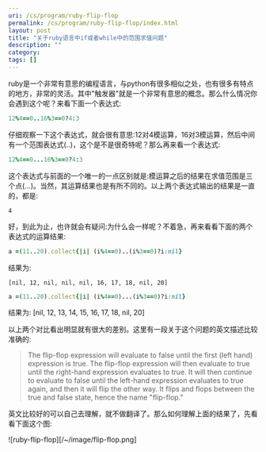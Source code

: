 ```yaml
---
uri: /cs/program/ruby-flip-flop
permalink: /cs/program/ruby-flip-flop/index.html
layout: post
title: "关于ruby语言中if或者while中的范围求值问题"
description: ""
category:
tags: []
---
```


ruby是一个非常有意思的编程语言，与python有很多相似之处，也有很多有特点的地方，非常的灵活。其中"触发器"就是一个非常有意思的概念。那么什么情况你会遇到这个呢？来看下面一个表达式:

```ruby
12%4==0..16%3==0?4:3
```

仔细观察一下这个表达式，就会很有意思:12对4模运算，16对3模运算，然后中间有一个范围表达式(..)，这个是不是很奇特呢？那么再来看一个表达式:

```ruby
12%4==0...16%3==0?4:3
```

这个表达式与前面的一个唯一的一点区别就是:模运算之后的结果在求值范围是三个点(...)。当然，其运算结果也是有所不同的。以上两个表达式输出的结果是一直的，都是:

    4


好，到此为止，也许就会有疑问:为什么会一样呢？不着急，再来看看下面的两个表达式的运算结果:

```ruby
a =(11..20).collect{|i| (i%4==0)..(i%3==0)?i:nil}
```

结果为:

    [nil, 12, nil, nil, nil, 16, 17, 18, nil, 20]

```ruby
a =(11..20).collect{|i| (i%4==0)...(i%3==0)?i:nil}
```

结果为:
    [nil, 12, 13, 14, 15, 16, 17, 18, nil, 20]

以上两个对比看出明显就有很大的差别。这里有一段关于这个问题的英文描述比较准确的:

>The flip-flop expression will evaluate to false until the first (left hand) expression is true. The flip-flop expression will then evaluate to true until the right-hand expression evaluates to true. It will then continue to evaluate to false until the left-hand expression evaluates to true again, and then it will flip the other way. It flips and flops between the true and false state, hence the name "flip-flop."

英文比较好的可以自己去理解，就不做翻译了。那么如何理解上面的结果了，先看看下面这个图:

![ruby-flip-flop][/~/image/flip-flop.png]


